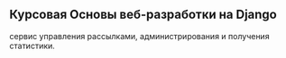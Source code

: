 ## Курсовая Основы веб-разработки на Django

сервис управления рассылками, администрирования и получения статистики.